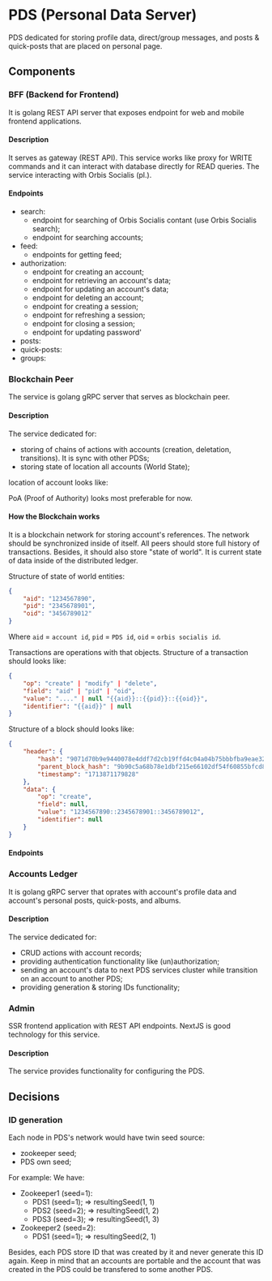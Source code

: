 # PDS (Personal Data Server)

PDS dedicated for storing profile data, direct/group messages, and posts & quick-posts that are placed on personal page.

## Components

### BFF (Backend for Frontend)

It is golang REST API server that exposes endpoint for web and mobile frontend applications.

#### Description

It serves as gateway (REST API).
This service works like proxy for WRITE commands and it can interact with database directly for READ queries.
The service interacting with Orbis Socialis (pl.).

#### Endpoints

- search:
    - endpoint for searching of Orbis Socialis contant (use Orbis Socialis search);
    - endpoint for searching accounts;
- feed:
    - endpoints for getting feed;
- authorization:
    - endpoint for creating an account;
    - endpoint for retrieving an account's data;
    - endpoint for updating an account's data;
    - endpoint for deleting an account;
    - endpoint for creating a session;
    - endpoint for refreshing a session;
    - endpoint for closing a session;
    - endpoint for updating password'
- posts:
- quick-posts:
- groups:

### Blockchain Peer

The service is golang gRPC server that serves as blockchain peer.

#### Description
The service dedicated for:
- storing of chains of actions with accounts (creation, deletation, transitions). It is sync with other PDSs;
- storing state of location all accounts (World State);

location of account looks like:



PoA (Proof of Authority) looks most preferable for now.

#### How the Blockchain works

It is a blockchain network for storing account's references.
The network should be synchronized inside of itself.
All peers should store full history of transactions.
Besides, it should also store "state of world". It is current state of data inside of the distributed ledger.

Structure of state of world entities:

```json
{
    "aid": "1234567890",
    "pid": "2345678901",
    "oid": "3456789012"
}
```

Where `aid` = `account id`, `pid` = `PDS id`, `oid` = `orbis socialis id`.

Transactions are operations with that objects.
Structure of a transaction should looks like:
```json
{
    "op": "create" | "modify" | "delete",
    "field": "aid" | "pid" | "oid",
    "value": "...." | null "{{aid}}::{{pid}}::{{oid}}",
    "identifier": "{{aid}}" | null
}
```

Structure of a block should looks like:
```json
{
    "header": {
        "hash": "9071d70b9e9440078e4ddf7d2cb19ffd4c04a04b75bbbfba9eae3216223ce9f2",
        "parent_block_hash": "9b90c5a68b78e1dbf215e66102df54f60855bfcd843318627f13cf84896a2a39",
        "timestamp": "1713871179828"
    },
    "data": {
        "op": "create",
        "field": null,
        "value": "1234567890::2345678901::3456789012",
        "identifier": null
    }
}
```

#### Endpoints

### Accounts Ledger

It is golang gRPC server that oprates with account's profile data and account's personal posts, quick-posts, and albums.

#### Description

The service dedicated for:
- CRUD actions with account records;
- providing authentication functionality like (un)authorization;
- sending an account's data to next PDS services cluster while transition on an account to another PDS;
- providing generation & storing IDs functionality;

### Admin

SSR frontend application with REST API endpoints.
NextJS is good technology for this service.

#### Description

The service provides functionality for configuring the PDS.

## Decisions

### ID generation

Each node in PDS's network would have twin seed source:
- zookeeper seed;
- PDS own seed;

For example:
We have:
- Zookeeper1 (seed=1):
    - PDS1 (seed=1); => resultingSeed(1, 1)
    - PDS2 (seed=2); => resultingSeed(1, 2)
    - PDS3 (seed=3); => resultingSeed(1, 3)
- Zookeeper2 (seed=2):
    - PDS1 (seed=1); => resultingSeed(2, 1)

Besides, each PDS store ID that was created by it and never generate this ID again.
Keep in mind that an accounts are portable and the account that was created in the PDS could be transfered to some another PDS.
